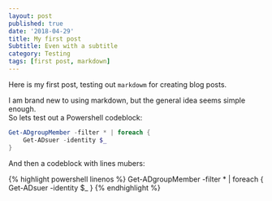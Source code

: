 ```yaml
---
layout: post
published: true
date: '2018-04-29'
title: My first post
Subtitle: Even with a subtitle
category: Testing
tags: [first post, markdown]
---
```


Here is my first post, testing out `markdowm` for creating blog posts.

I am brand new to using markdown, but the general idea seems simple enough.  
So lets test out a Powershell codeblock:

```powershell
Get-ADgroupMember -filter * | foreach {
	Get-ADsuer -identity $_
}
```

And then a codeblock with lines mubers: 

{% highlight powershell linenos %}
Get-ADgroupMember -filter * | foreach {
	Get-ADsuer -identity $_
}
{% endhighlight %}

